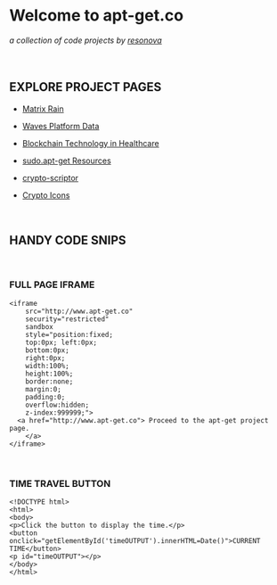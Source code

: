 # Welcome to apt-get.co
 _a collection of code projects by [resonova](https://www.resonova.com)_
<br>
<br>
<br>
## EXPLORE PROJECT PAGES

- [Matrix Rain](http://www.apt-get.co/matrix.html)

- [Waves Platform Data](http://www.apt-get.co/waves.html)

- [Blockchain Technology in Healthcare](http://www.apt-get.co/medical-blockchain.html)

- [sudo.apt-get Resources](http://sudo.apt-get.co)

- [crypto-scriptor](http://www.apt-get.co/crypto-scriptor.html)

- [Crypto Icons](http://www.apt-get.co/docs/assets/crypto-icons/index.html)

<br>

## HANDY CODE SNIPS

<br>

### FULL PAGE IFRAME

```
<iframe 
    src="http://www.apt-get.co" 
    security="restricted" 
    sandbox 
    style="position:fixed; 
    top:0px; left:0px; 
    bottom:0px; 
    right:0px; 
    width:100%; 
    height:100%; 
    border:none; 
    margin:0; 
    padding:0; 
    overflow:hidden; 
    z-index:999999;">
  <a href="http://www.apt-get.co"> Proceed to the apt-get project page.
    </a>
</iframe>
 ```
 <br>
 
 ### TIME TRAVEL BUTTON
 
 ```
 <!DOCTYPE html>
<html>
<body>
<p>Click the button to display the time.</p>
<button onclick="getElementById('timeOUTPUT').innerHTML=Date()">CURRENT TIME</button>
<p id="timeOUTPUT"></p>
</body>
</html>
```
<br>
